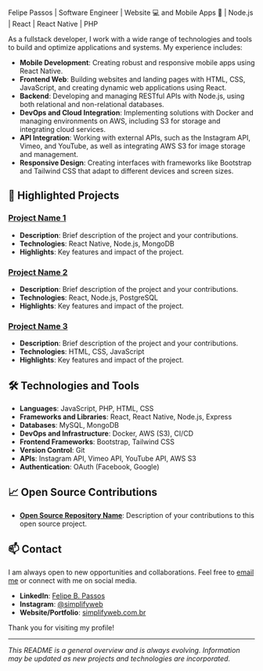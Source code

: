 Felipe Passos | Software Engineer | Website 💻 and Mobile Apps 📱 | Node.js | React | React Native | PHP

As a fullstack developer, I work with a wide range of technologies and tools to build and optimize applications and systems. My experience includes:

- **Mobile Development**: Creating robust and responsive mobile apps using React Native.
- **Frontend Web**: Building websites and landing pages with HTML, CSS, JavaScript, and creating dynamic web applications using React.
- **Backend**: Developing and managing RESTful APIs with Node.js, using both relational and non-relational databases.
- **DevOps and Cloud Integration**: Implementing solutions with Docker and managing environments on AWS, including S3 for storage and integrating cloud services.
- **API Integration**: Working with external APIs, such as the Instagram API, Vimeo, and YouTube, as well as integrating AWS S3 for image storage and management.
- **Responsive Design**: Creating interfaces with frameworks like Bootstrap and Tailwind CSS that adapt to different devices and screen sizes.

## 💼 Highlighted Projects

### [Project Name 1](link-to-repository)
- **Description**: Brief description of the project and your contributions.
- **Technologies**: React Native, Node.js, MongoDB
- **Highlights**: Key features and impact of the project.

### [Project Name 2](link-to-repository)
- **Description**: Brief description of the project and your contributions.
- **Technologies**: React, Node.js, PostgreSQL
- **Highlights**: Key features and impact of the project.

### [Project Name 3](link-to-repository)
- **Description**: Brief description of the project and your contributions.
- **Technologies**: HTML, CSS, JavaScript
- **Highlights**: Key features and impact of the project.

## 🛠️ Technologies and Tools

- **Languages**: JavaScript, PHP, HTML, CSS
- **Frameworks and Libraries**: React, React Native, Node.js, Express
- **Databases**: MySQL, MongoDB 
- **DevOps and Infrastructure**: Docker, AWS (S3), CI/CD
- **Frontend Frameworks**: Bootstrap, Tailwind CSS
- **Version Control**: Git
- **APIs**: Instagram API, Vimeo API, YouTube API, AWS S3
- **Authentication**: OAuth (Facebook, Google)

## 📈 Open Source Contributions

- **[Open Source Repository Name](link-to-repository)**: Description of your contributions to this open source project.

## 📫 Contact

I am always open to new opportunities and collaborations. Feel free to [email me](mailto:contato@simplifyweb.com.br) or connect with me on social media.

- **LinkedIn**: [Felipe B. Passos](https://www.linkedin.com/in/felipe-b-passos-70a075138/)
- **Instagram**: [@simplifyweb](https://www.instagram.com/simplifyweb/)
- **Website/Portfolio**: [simplifyweb.com.br](https://simplifyweb.com.br/)

Thank you for visiting my profile!

---

*This README is a general overview and is always evolving. Information may be updated as new projects and technologies are incorporated.*

